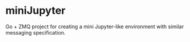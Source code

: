 # miniJupyter

Go + ZMQ project for creating a mini Jupyter-like environment with similar messaging specification.


